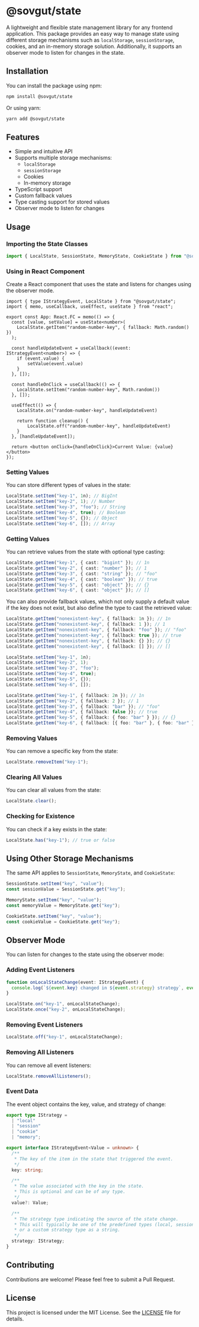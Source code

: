 # @sovgut/state

A lightweight and flexible state management library for any frontend application. This package provides an easy way to manage state using different storage mechanisms such as `localStorage`, `sessionStorage`, cookies, and an in-memory storage solution. Additionally, it supports an observer mode to listen for changes in the state.

## Installation

You can install the package using npm:

```bash
npm install @sovgut/state
```

Or using yarn:

```bash
yarn add @sovgut/state
```

## Features

- Simple and intuitive API
- Supports multiple storage mechanisms:
  - `localStorage`
  - `sessionStorage`
  - Cookies
  - In-memory storage
- TypeScript support
- Custom fallback values
- Type casting support for stored values
- Observer mode to listen for changes

## Usage

### Importing the State Classes

```typescript
import { LocalState, SessionState, MemoryState, CookieState } from "@sovgut/state";
```

### Using in React Component

Create a React component that uses the state and listens for changes using the observer mode.

```tsx
import { type IStrategyEvent, LocalState } from "@sovgut/state";
import { memo, useCallback, useEffect, useState } from "react";

export const App: React.FC = memo(() => {
  const [value, setValue] = useState<number>(
    LocalState.getItem("random-number-key", { fallback: Math.random() })
  );

  const handleUpdateEvent = useCallback((event: IStrategyEvent<number>) => {
    if (event.value) {
        setValue(event.value)
    }
  }, []);

  const handleOnClick = useCallback(() => {
    LocalState.setItem("random-number-key", Math.random())
  }, []);

  useEffect(() => {
    LocalState.on("random-number-key", handleUpdateEvent)

    return function cleanup() {
        LocalState.off("random-number-key", handleUpdateEvent)
    }
  }, [handleUpdateEvent]);

  return <button onClick={handleOnClick}>Current Value: {value}</button>
});
```

### Setting Values

You can store different types of values in the state:

```typescript
LocalState.setItem("key-1", 1n); // BigInt
LocalState.setItem("key-2", 1); // Number
LocalState.setItem("key-3", "foo"); // String
LocalState.setItem("key-4", true); // Boolean
LocalState.setItem("key-5", {}); // Object
LocalState.setItem("key-6", []); // Array
```

### Getting Values

You can retrieve values from the state with optional type casting:

```typescript
LocalState.getItem("key-1", { cast: "bigint" }); // 1n
LocalState.getItem("key-2", { cast: "number" }); // 1
LocalState.getItem("key-3", { cast: "string" }); // "foo"
LocalState.getItem("key-4", { cast: "boolean" }); // true
LocalState.getItem("key-5", { cast: "object" }); // {}
LocalState.getItem("key-6", { cast: "object" }); // []
```

You can also provide fallback values, which not only supply a default value if the key does not exist, but also define the type to cast the retrieved value:

```typescript
LocalState.getItem("nonexistent-key", { fallback: 1n }); // 1n
LocalState.getItem("nonexistent-key", { fallback: 1 }); // 1
LocalState.getItem("nonexistent-key", { fallback: "foo" }); // "foo"
LocalState.getItem("nonexistent-key", { fallback: true }); // true
LocalState.getItem("nonexistent-key", { fallback: {} }); // {}
LocalState.getItem("nonexistent-key", { fallback: [] }); // []

LocalState.setItem("key-1", 1n);
LocalState.setItem("key-2", 1);
LocalState.setItem("key-3", "foo");
LocalState.setItem("key-4", true);
LocalState.setItem("key-5", {});
LocalState.setItem("key-6", []);

LocalState.getItem("key-1", { fallback: 2n }); // 1n
LocalState.getItem("key-2", { fallback: 2 }); // 1
LocalState.getItem("key-3", { fallback: "bar" }); // "foo"
LocalState.getItem("key-4", { fallback: false }); // true
LocalState.getItem("key-5", { fallback: { foo: "bar" } }); // {}
LocalState.getItem("key-6", { fallback: [{ foo: "bar" }, { foo: "bar" }] }); // []
```

### Removing Values

You can remove a specific key from the state:

```typescript
LocalState.removeItem("key-1");
```

### Clearing All Values

You can clear all values from the state:

```typescript
LocalState.clear();
```

### Checking for Existence

You can check if a key exists in the state:

```typescript
LocalState.has("key-1"); // true or false
```

## Using Other Storage Mechanisms

The same API applies to `SessionState`, `MemoryState`, and `CookieState`:

```typescript
SessionState.setItem("key", "value");
const sessionValue = SessionState.get("key");

MemoryState.setItem("key", "value");
const memoryValue = MemoryState.get("key");

CookieState.setItem("key", "value");
const cookieValue = CookieState.get("key");
```

## Observer Mode

You can listen for changes to the state using the observer mode:

### Adding Event Listeners

```typescript
function onLocalStateChange(event: IStrategyEvent) {
  console.log(`${event.key} changed in ${event.strategy} strategy`, event.value);
}

LocalState.on("key-1", onLocalStateChange);
LocalState.once("key-2", onLocalStateChange);
```

### Removing Event Listeners

```typescript
LocalState.off("key-1", onLocalStateChange);
```

### Removing All Listeners

You can remove all event listeners:

```typescript
LocalState.removeAllListeners();
```

### Event Data

The event object contains the key, value, and strategy of change:

```typescript
export type IStrategy =
  | "local"
  | "session"
  | "cookie"
  | "memory";

export interface IStrategyEvent<Value = unknown> {
  /**
   * The key of the item in the state that triggered the event.
   */
  key: string;

  /**
   * The value associated with the key in the state.
   * This is optional and can be of any type.
   */
  value?: Value;

  /**
   * The strategy type indicating the source of the state change.
   * This will typically be one of the predefined types (local, session, cookie, memory),
   * or a custom strategy type as a string.
   */
  strategy: IStrategy;
}
```

## Contributing

Contributions are welcome! Please feel free to submit a Pull Request.

## License

This project is licensed under the MIT License. See the [LICENSE](LICENSE) file for details.
